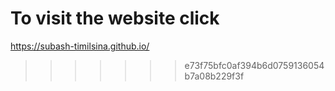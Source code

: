 # To visit the website click

https://subash-timilsina.github.io/

>>>>>>> e73f75bfc0af394b6d0759136054b7a08b229f3f
